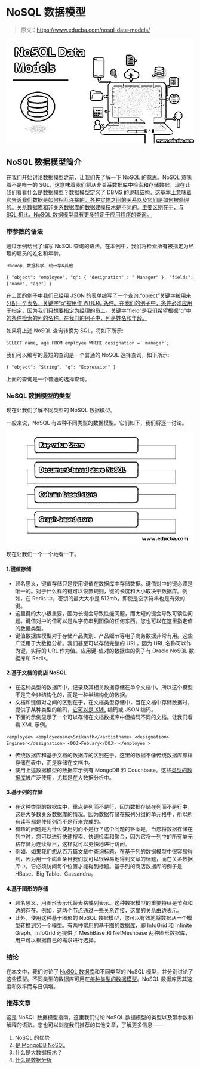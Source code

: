 # NoSQL 数据模型

> 原文：<https://www.educba.com/nosql-data-models/>

![NoSQL Data Models](img/2192b353a699ebd1e20116200d69e839.png)



## NoSQL 数据模型简介

在我们开始讨论数据模型之前，让我们先了解一下 NoSQL 的意思。NoSQL 意味着不是唯一的 SQL，这意味着我们将从非关系数据库中检索和存储数据。现在让我们看看什么是数据模型？数据模型定义了 DBMS 的逻辑[结构。这基本上意味着它告诉我们数据是如何相互连接的，各种实体之间的关系以及它们是如何被处理的。关系数据库和非关系数据库的数据建模技术是不同的。主要区别在于，与 SQL 相比，NoSQL 数据模型具有更多特定于应用程序的查询。](https://www.educba.com/what-is-dbms/)

### 带参数的语法

通过示例给出了编写 NoSQL 查询的语法。在本例中，我们将检索所有被指定为经理的雇员的姓名和年龄。

<small>Hadoop、数据科学、统计学&其他</small>

`{
"object": "employee",
"q": {
"designation" : " Manager"
},
"fields": ["name", "age"] }`

在上面的例子中我们已经用 JSON 的[表单编写了一个查询,“object”关键字被用来分配一个表名，关键字“q”被用作 WHERE 条件。在我们的例子中，条件必须应用于指定，因为我们只想要指定为经理的员工。关键字“field”是我们希望根据“q”中的条件检索的列的名称。在我们的例子中，列是姓名和年龄。](https://www.educba.com/what-is-json/)

如果将上述 NoSQL 查询转换为 SQL，将如下所示:

`SELECT name, age
FROM employee
WHERE designation =’ manager’;`

我们可以编写的最短的查询是一个普通的 NoSQL 选择查询，如下所示:

`{
"object": "String",
"q": "Expression"
}`

上面的查询是一个普通的选择查询。

### NoSQL 数据模型的类型

现在让我们了解不同类型的 NoSQL 数据模型。

一般来说，NoSQL 有四种不同类型的数据模型。它们如下，我们将逐一讨论。

![Types of NoSQL Data Models](img/2e5089e40a575735037c5fa8541057e2.png)



现在让我们一个一个地看一下。

#### 1.键值存储

*   顾名思义，键值存储只是使用键值在数据库中存储数据。键值对中的键必须是唯一的。对于什么样的键可以设置规则，键的长度和大小取决于数据库。例如，在 Redis 中，密钥的最大大小是 512mb。即使是空字符串也是有效的键。
*   这里键的大小很重要，因为长键会导致性能问题，而太短的键会导致可读性问题。键值对中的值可以是从字符串到图像的任何东西。您也可以在这里指定值的数据类型。
*   键值数据库模型对于存储产品类别、产品细节等电子商务数据非常有用。这些广泛用于大数据分析。我们甚至可以存储完整的 URL，因为 URL 名称可以作为键，实际的 URL 作为值。应用键-值对的数据库的例子有 Oracle NoSQL 数据库和 Redis。

#### 2.基于文档的商店 NoSQL

*   在这种类型的数据库中，记录及其相关数据存储在单个文档中。所以这个模型不是完全非结构化的，而是一种半结构化的数据。
*   文档和键值对之间的区别在于，在文档类型存储中，当在文档中存储数据时，提供了某种类型的编码，[它可以是 XML](https://www.educba.com/what-is-xml/) 编码或 JSON 编码。
*   下面的示例显示了一个可以存储在文档数据库中但编码不同的文档。让我们看看 XML 示例。

`<employee>
<employeename>Srikanth</<artistname>
<designation> Engineer</designation>
<DOJ>Febuary</DOJ>
</employee >`

*   传统数据库和基于文档的数据库的区别在于，这里的数据不像传统数据库那样存储在表中，而是存储在文档中。
*   使用上述数据模型的数据库示例有 MongoDB 和 Couchbase。这些[类型的数据库](https://www.educba.com/types-of-database/)被广泛使用，尤其是在大数据分析中。

#### 3.基于列的存储

*   在这种类型的数据库中，重点是列而不是行，因为数据存储在列而不是行中，这是大多数关系数据库的情况。因为数据存储在按列分组的单元格中，所以所有读写都是使用列而不是行来完成的。
*   有趣的问题是为什么使用列而不是行？这个问题的答案是，当您将数据存储在列中时，您可以进行快速搜索、快速检索和聚合，因为它将一列中的所有单元格存储为连续条目，这样就可以更快地进行访问。
*   例如，如果我们想从百万篇文章中查询标题，在基于列的数据模型中很容易得到，因为用一个磁盘条目我们就可以很容易地得到文章的标题，而在关系数据库中，它必须访问每个位置才能得到标题。基于列的商店数据库的例子是 HBase、Big Table、Cassandra。

#### 4.基于图形的存储

*   顾名思义，用图形表示代替表格或列表示。这种数据模型的重要特征是节点和边的存在。例如，这两个节点通过一些关系连接，这里的关系由边表示。
*   此外，使用这种基于图形的 NoSQL 数据模型，您可以有效地将数据从一个模型转换到另一个模型。有两种常用的基于图的数据库，即 InfoGrid 和 Infinite Graph。InfoGrid 还提供了 MeshBase 和 NetMeshbase 两种图形数据库，用户可以根据自己的需求进行选择。

### 结论

在本文中，我们讨论了 [NoSQL 数据库](https://www.educba.com/what-is-nosql-database/)和不同类型的 NoSQL 模型，并分别讨论了这些模型。不同类型的数据库可用在[每种类型的数据模型](https://www.educba.com/data-model-in-cassandra/)。NoSQL 数据库因其速度和效率而与日俱增。

### 推荐文章

这是 NoSQL 数据模型指南。这里我们讨论 NoSQL 数据模型的类型以及带参数和解释的语法。您也可以浏览我们推荐的其他文章，了解更多信息——

1.  [NoSQL 的优势](https://www.educba.com/advantages-of-nosql/)
2.  [是 MongoDB NoSQL](https://www.educba.com/mongodb-nosql/)
3.  [什么是大数据技术？](https://www.educba.com/what-is-big-data-technology/)
4.  [什么是数据分析](https://www.educba.com/what-is-data-analytics/)





